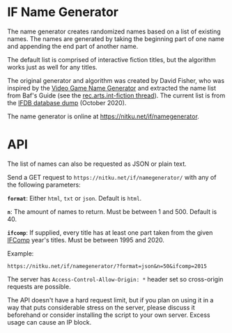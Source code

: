 IF Name Generator
=================

The name generator creates randomized names based on a list of existing names.
The names are generated by taking the beginning part of one name and appending
the end part of another name.

The default list is comprised of interactive fiction titles, but the algorithm
works just as well for any titles.

The original generator and algorithm was created by David Fisher, who was 
inspired by the [Video Game Name Generator](http://videogamena.me) and extracted 
the name list from Baf's Guide (see the [rec.arts.int-fiction thread](http://groups.google.fi/group/rec.arts.int-fiction/browse_thread/thread/4428f0f75e24abe1/)).
The current list is from the [IFDB database dump](http://ifarchive.org/indexes/if-archive/info/ifdb/)
(October 2020).

The name generator is online at https://nitku.net/if/namegenerator.


API
===

The list of names can also be requested as JSON or plain text.
 
Send a GET request to `https://nitku.net/if/namegenerator/` with any of the
following parameters:

**`format`**: Either `html`, `txt` or `json`. Default is `html`.

**`n`**: The amount of names to return. Must be between 1 and 500. Default is 40.

**`ifcomp`**: If supplied, every title has at least one part taken from the
given [IFComp](http://ifcomp.org) year's titles. Must be between 1995 and 2020. 

Example: 

```
https://nitku.net/if/namegenerator/?format=json&n=50&ifcomp=2015
```

The server has `Access-Control-Allow-Origin: *` header set so cross-origin
requests are possible.

The API doesn't have a hard request limit, but if you plan on using it in a way
that puts considerable stress on the server, please discuss it beforehand or
consider installing the script to your own server. Excess usage can cause an IP block.
